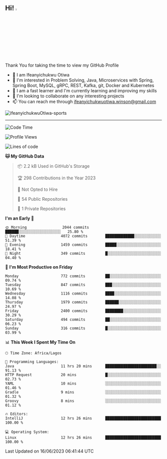 <!-- BLOG-POST-LIST:START --><!-- BLOG-POST-LIST:END -->

## Hi! <img src="https://media.giphy.com/media/hvRJCLFzcasrR4ia7z/giphy.gif" width="4%"> 

Thank You for taking the time to view my GitHub Profile

- 👋 I am Ifeanyichukwu Otiwa
- 👀 I'm interested in Problem Solving, Java, Microservices with Spring, Spring Boot, MySQL, gRPC, REST, Kafka, git, Docker and Kubernetes
- 🌱 I am a fast learner and I'm currently learning and improving my skills
- 💞️ I'm looking to collaborate on any interesting projects
- 📫 You can reach me through ifeanyichukwuotiwa.winson@gmail.com

<p align="left" marginTop="10px"> <img src="https://komarev.com/ghpvc/?username=ifeanyichukwuOtiwa-sports&label=Profile%20views&color=0e75b6&style=for-the-badge" alt="ifeanyichukwuOtiwa-sports" /> </p>

***

<!--START_SECTION:waka-->
![Code Time](http://img.shields.io/badge/Code%20Time-1%2C442%20hrs%2042%20mins-blue)

![Profile Views](http://img.shields.io/badge/Profile%20Views-0-blue)

![Lines of code](https://img.shields.io/badge/From%20Hello%20World%20I%27ve%20Written-2.5%20million%20lines%20of%20code-blue)

**🐱 My GitHub Data** 

> 📦 2.2 kB Used in GitHub's Storage 
 > 
> 🏆 298 Contributions in the Year 2023
 > 
> 🚫 Not Opted to Hire
 > 
> 📜 54 Public Repositories 
 > 
> 🔑 1 Private Repositories 
 > 
**I'm an Early 🐤** 

```text
🌞 Morning                2044 commits        ██████░░░░░░░░░░░░░░░░░░░   25.80 % 
🌆 Daytime                4072 commits        █████████████░░░░░░░░░░░░   51.39 % 
🌃 Evening                1459 commits        █████░░░░░░░░░░░░░░░░░░░░   18.41 % 
🌙 Night                  349 commits         █░░░░░░░░░░░░░░░░░░░░░░░░   04.40 % 
```
📅 **I'm Most Productive on Friday** 

```text
Monday                   772 commits         ██░░░░░░░░░░░░░░░░░░░░░░░   09.74 % 
Tuesday                  847 commits         ███░░░░░░░░░░░░░░░░░░░░░░   10.69 % 
Wednesday                1116 commits        ████░░░░░░░░░░░░░░░░░░░░░   14.08 % 
Thursday                 1979 commits        ██████░░░░░░░░░░░░░░░░░░░   24.97 % 
Friday                   2400 commits        ████████░░░░░░░░░░░░░░░░░   30.29 % 
Saturday                 494 commits         ██░░░░░░░░░░░░░░░░░░░░░░░   06.23 % 
Sunday                   316 commits         █░░░░░░░░░░░░░░░░░░░░░░░░   03.99 % 
```


📊 **This Week I Spent My Time On** 

```text
🕑︎ Time Zone: Africa/Lagos

💬 Programming Languages: 
Java                     11 hrs 20 mins      ███████████████████████░░   91.13 % 
HTTP Request             20 mins             █░░░░░░░░░░░░░░░░░░░░░░░░   02.73 % 
YAML                     10 mins             ░░░░░░░░░░░░░░░░░░░░░░░░░   01.46 % 
Gradle                   9 mins              ░░░░░░░░░░░░░░░░░░░░░░░░░   01.32 % 
Groovy                   8 mins              ░░░░░░░░░░░░░░░░░░░░░░░░░   01.12 % 

🔥 Editors: 
IntelliJ                 12 hrs 26 mins      █████████████████████████   100.00 % 

💻 Operating System: 
Linux                    12 hrs 26 mins      █████████████████████████   100.00 % 
```


 Last Updated on 16/06/2023 06:41:44 UTC
<!--END_SECTION:waka-->

<!--
<p align="center">
![trophy](https://github-profile-trophy.vercel.app/?username=ifeanyichukwuOtiwa-sports&theme=onedark) (https://github.com/ryo-ma/github-profile-trophy)
</p>
-->

<!---
ifeanyi-otiwa/ifeanyi-otiwa is a ✨ special ✨ repository because its `README.md` (this file) appears on your GitHub profile.
You can click the Preview link to take a look at your changes.
--->
